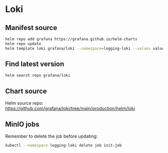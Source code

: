 # Loki

## Manifest source

```bash
helm repo add grafana https://grafana.github.io/helm-charts
helm repo update
helm template loki grafana/loki --namespace=logging-loki --values values.yaml --version 6.18.0 --skip-tests --api-versions monitoring.coreos.com/v1/ServiceMonitor --api-versions monitoring.coreos.com/v1/PrometheusRule > deploy/loki/loki.yaml
```

## Find latest version

```bash
helm search repo grafana/loki
```

## Chart source

Helm source repo: <https://github.com/grafana/loki/tree/main/production/helm/loki>

## MinIO jobs

Remember to delete the job before updating:

```bash
kubectl --namespace logging-loki delete job init-job
```
